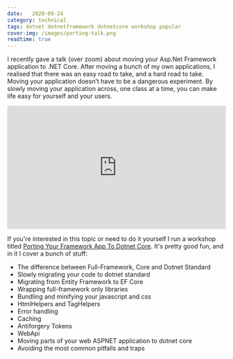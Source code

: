 ```yaml
---
date:   2020-09-24
category: technical
tags: dotnet dotnetframework dotnetcore workshop popular
cover-img: /images/porting-talk.png
readtime: true
---
```


I recently gave a talk (over zoom) about moving your Asp.Net Framework application to .NET Core. After moving a bunch of my own applications, I realised that there was an easy road to take, and a hard road to take. Moving your application doesn’t have to be a dangerous experiment. By slowly moving your application across, one class at a time, you can make life easy for yourself and your users.

<style>.embed-container { position: relative; padding-bottom: 56.25%; height: 0; overflow: hidden; max-width: 100%; } .embed-container iframe, .embed-container object, .embed-container embed { position: absolute; top: 0; left: 0; width: 100%; height: 100%; }</style><div class='embed-container'><iframe src='https://www.youtube.com/embed/ectRj0SBJsw' frameborder='0' allowfullscreen></iframe></div>

If you're interested in this topic or need to do it yourself I run a workshop titled [Porting Your Framework App To Dotnet Core](https://dotnetworkshops.com/workshops/porting-your-aspnet-app-from-framework-to-core). It's pretty good fun, and in it I cover a bunch of stuff:

* The difference between Full-Framework, Core and Dotnet Standard
* Slowly migrating your code to dotnet standard
* Migrating from Entity Framework to EF Core
* Wrapping full-framework only libraries
* Bundling and minifying your javascript and css
* HtmlHelpers and TagHelpers
* Error handling
* Caching
* Antiforgery Tokens
* WebApi
* Moving parts of your web ASPNET application to dotnet core
* Avoiding the most common pitfalls and traps

